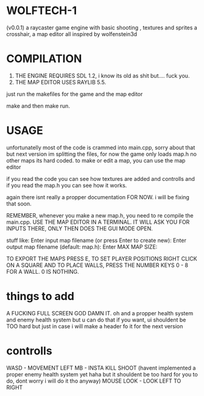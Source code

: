 # WOLFTECH-1
(v0.0.1) a raycaster game engine with basic shooting , textures and sprites a crosshair, a map editor all inspired by wolfenstein3d

# COMPILATION
  1. THE ENGINE REQUIRES SDL 1.2, i know its old as shit but.... fuck you.
  2. THE MAP EDITOR USES RAYLIB 5.5.

  just run the makefiles for the game and the map editor

  make and then make run.

# USAGE
  unfortunatelly most of the code is crammed into main.cpp, sorry about that but next version im splitting the files,
  for now the game only loads map.h no other maps its hard coded. to make or edit a map, you can use the map editor

  if you read the code you can see how textures are added and controlls and if you read the map.h you can see how it works.

  again there isnt really a propper documentation FOR NOW. i will be fixing that soon.

  REMEMBER, whenever you make a new map.h, you need to re compile the main.cpp. USE THE MAP EDITOR IN A TERMINAL.
  IT WILL ASK YOU FOR INPUTS THERE, ONLY THEN DOES THE GUI MODE OPEN.

  stuff like: Enter input map filename (or press Enter to create new): 
              Enter output map filename (default: map.h): 
              Enter MAX MAP SIZE: 

  TO EXPORT THE MAPS PRESS E, TO SET PLAYER POSITIONS RIGHT CLICK ON A SQUARE AND TO PLACE WALLS, PRESS THE NUMBER KEYS 0 - 8 FOR A WALL. 0 IS NOTHING.

# things to add
A FUCKING FULL SCREEN GOD DAMN IT.
oh and a propper health system and enemy health system but u can do that if you want, ui shouldent be TOO hard but just in case i will make a header fo it for the next version

# controlls
WASD - MOVEMENT
LEFT MB - INSTA KILL SHOOT (havent implemented a proper enemy health system yet haha but it shouldent be too hard for you to do, dont worry i will do it tho anyway)
MOUSE LOOK - LOOK LEFT TO RIGHT



